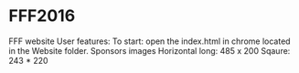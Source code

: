 # FFF2016
FFF website 
User features:
To start: open the index.html in chrome located in the Website folder.
Sponsors images
Horizontal long: 485 x 200
Sqaure: 243 * 220